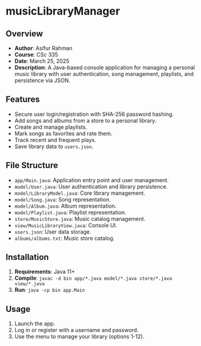 # musicLibraryManager

## Overview
- **Author**: Asifur Rahman
- **Course**: CSc 335
- **Date**: March 25, 2025
- **Description**: A Java-based console application for managing a personal music library with user authentication, song management, playlists, and persistence via JSON.

## Features
- Secure user login/registration with SHA-256 password hashing.
- Add songs and albums from a store to a personal library.
- Create and manage playlists.
- Mark songs as favorites and rate them.
- Track recent and frequent plays.
- Save library data to `users.json`.

## File Structure
- `app/Main.java`: Application entry point and user management.
- `model/User.java`: User authentication and library persistence.
- `model/LibraryModel.java`: Core library management.
- `model/Song.java`: Song representation.
- `model/Album.java`: Album representation.
- `model/Playlist.java`: Playlist representation.
- `store/MusicStore.java`: Music catalog management.
- `view/MusicLibraryView.java`: Console UI.
- `users.json`: User data storage.
- `albums/albums.txt`: Music store catalog.

## Installation
1. **Requirements**: Java 11+
2. **Compile**: `javac -d bin app/*.java model/*.java store/*.java view/*.java`
3. **Run**: `java -cp bin app.Main`

## Usage
1. Launch the app.
2. Log in or register with a username and password.
3. Use the menu to manage your library (options 1-12).
